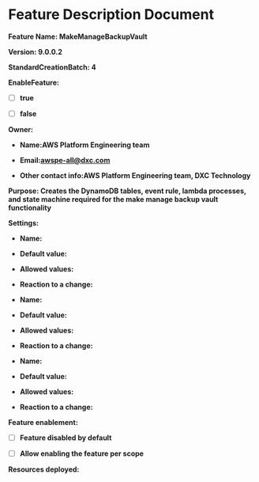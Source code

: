 # Feature Description Document

**Feature Name: MakeManageBackupVault**

**Version: 9.0.0.2**

**StandardCreationBatch: 4**

**EnableFeature:**

- [ ] **true**

- [ ] **false**

**Owner:**

- **Name:AWS Platform Engineering team**

- **Email:awspe-all@dxc.com**

- **Other contact info:AWS Platform Engineering team, DXC Technology** 

**Purpose:  Creates the DynamoDB tables, event rule, lambda processes, and state machine required for the make manage backup vault functionality**

**Settings:**

  - **Name:**

  - **Default value:**

  - **Allowed values:**

  - **Reaction to a change:**


  - **Name:**

  - **Default value:**

  - **Allowed values:**

  - **Reaction to a change:**


  - **Name:**

  - **Default value:**

  - **Allowed values:**

  - **Reaction to a change:**


**Feature enablement:**

- [ ] **Feature disabled by default**

- [ ] **Allow enabling the feature per scope**

**Resources deployed:**
